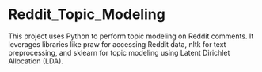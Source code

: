 # Reddit_Topic_Modeling
This project uses Python to perform topic modeling on Reddit comments. It leverages libraries like praw for accessing Reddit data, nltk for text preprocessing, and sklearn for topic modeling using Latent Dirichlet Allocation (LDA).
